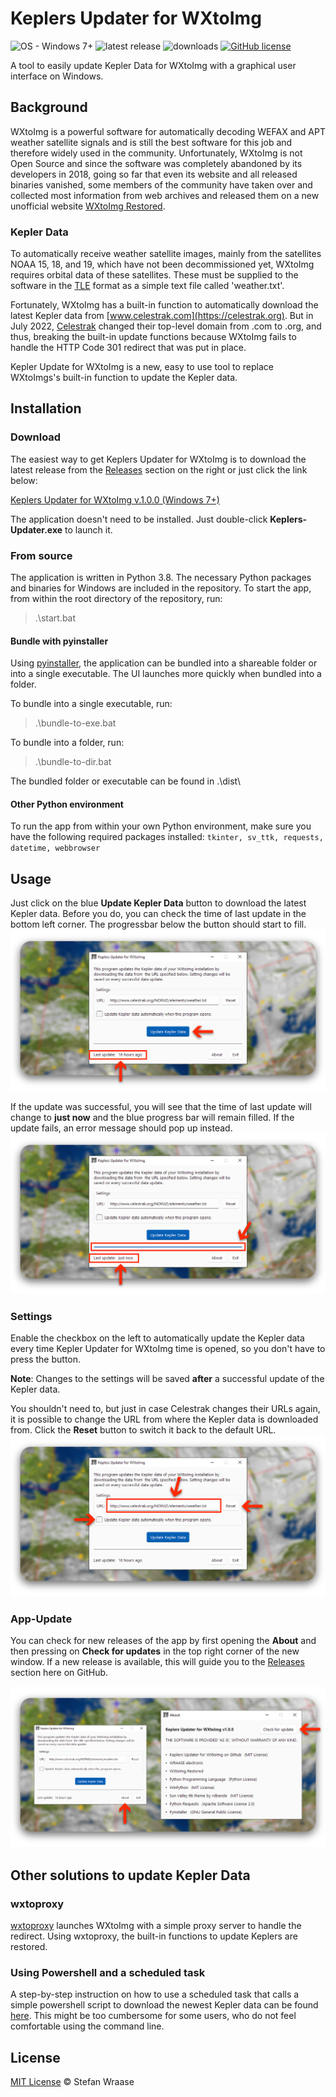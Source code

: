 # Keplers Updater for WXtoImg

![OS - Windows 7+](https://img.shields.io/badge/OS-Windows_7+-lightgray)
![latest release](https://img.shields.io/github/v/release/stefan-wr/keplers-updater-for-windows)
![downloads](https://img.shields.io/github/downloads/stefan-wr/keplers-updater-for-windows/total)
[![GitHub license](https://img.shields.io/github/license/stefan-wr/keplers-updater-for-wxtoimg)](LICENSE)

A tool to easily update Kepler Data for WXtoImg with a graphical user interface on Windows.


## Background

WXtoImg is a powerful software for automatically decoding WEFAX and APT weather satellite signals and is still the best
software for this job and therefore widely used in the community. Unfortunately, WXtoImg is not Open Source and since
the software was completely abandoned by its developers in 2018, going so far that even its website and all released
binaries vanished, some members of the community have taken over and collected most information from web archives and
released them on a new unofficial website [WXtoImg Restored](https://wxtoimgrestored.xyz/).

### Kepler Data

To automatically receive weather satellite images, mainly from the satellites NOAA 15, 18, and 19, which have not been
decommissioned yet, WXtoImg requires orbital data of these satellites. These must be supplied to the software in the
[TLE](https://en.wikipedia.org/wiki/Two-line_element_set) format as a simple text file called 'weather.txt'.

Fortunately, WXtoImg has a built-in function to automatically download the latest Kepler data
from [www.celestrak.com](https://celestrak.org). But in July 2022, [Celestrak](https://celestrak.org) changed their
top-level domain from .com to .org, and thus, breaking the built-in update functions because WXtoImg fails to handle the
HTTP Code 301 redirect that was put in place.

Kepler Update for WXtoImg is a new, easy to use tool to replace WXtoImgs's built-in function to update the Kepler data.

## Installation

### Download

The easiest way to get Keplers Updater for WXtoImg is to download the latest release from the [Releases](releases)
section on the right or just click the link below:

[Keplers Updater for WXtoImg v.1.0.0 (Windows 7+)](releases)

The application doesn't need to be installed. Just double-click **Keplers-Updater.exe** to launch it.

### From source

The application is written in Python 3.8. The necessary Python packages and binaries for Windows are included in the
repository. To start the app, from within the root directory of the repository, run:

> .\start.bat

#### Bundle with pyinstaller

Using [pyinstaller](https://github.com/pyinstaller/pyinstaller), the application can be bundled into a shareable folder
or into a single executable. The UI launches more quickly when bundled into a folder.

To bundle into a single executable, run:
> .\bundle-to-exe.bat

To bundle into a folder, run:
> .\bundle-to-dir.bat

The bundled folder or executable can be found in .\dist\

#### Other Python environment

To run the app from within your own Python environment, make sure you have the following required packages installed:
`tkinter, sv_ttk, requests, datetime, webbrowser`

## Usage

Just click on the blue **Update Kepler Data** button to download the latest Kepler data. Before you do, you can check
the time of last update in the bottom left corner. The progressbar below the button should start to fill.
![UI before data update](assets/ku-pre-update.png)

If the update was successful, you will see that the time of last update will change to **just now** and the blue
progress bar will remain filled. If the update fails, an error message should pop up instead.
![UI after data update](assets/ku-post-update.png)

### Settings

Enable the checkbox on the left to automatically update the Kepler data every time Kepler Updater for WXtoImg time is
opened, so you don't have to press the button.

**Note**: Changes to the settings will be saved **after** a successful update of the Kepler data.

You shouldn't need to, but just in case Celestrak changes their URLs again, it is possible to change the URL from where
the Kepler data is downloaded from. Click the **Reset** button to switch it back to the default URL.
![UI settings](assets/ku-settings.png)

### App-Update

You can check for new releases of the app by first opening the **About** and then pressing on **Check for updates** in
the top right corner of the new window. If a new release is available, this will guide you to the [Releases](releases)
section here on GitHub.

![UI about window](assets/ku-about.png)

## Other solutions to update Kepler Data

### wxtoproxy

[wxtoproxy](https://github.com/provector/wxtoproxy/) launches WXtoImg with a simple proxy server to handle the redirect.
Using wxtoproxy, the built-in functions to update Keplers are restored.

### Using Powershell and a scheduled task

A step-by-step instruction on how to use a scheduled task that calls a simple powershell script to download the newest
Kepler data can be found [here](https://usradioguy.com/wxtoimg-kepler-fix/). This might be too cumbersome for some
users, who do not feel comfortable using the command line.

## License

[MIT License](LICENSE) © Stefan Wraase
